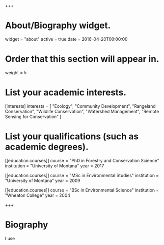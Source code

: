 +++
# About/Biography widget.
widget = "about"
active = true
date = 2016-04-20T00:00:00

# Order that this section will appear in.
weight = 5

# List your academic interests.
[interests]
  interests = [
    "Ecology",
    "Community Development",
    "Rangeland Conservation",
    "Wildlife Conservation",
    "Watershed Management",
    "Remote Sensing for Conservation"
  ]

# List your qualifications (such as academic degrees).
[[education.courses]]
  course = "PhD in Forestry and Conservation Science"
  institution = "University of Montana"
  year = 2017

[[education.courses]]
  course = "MSc in Environmental Studies"
  institution = "University of Montana"
  year = 2009

[[education.courses]]
  course = "BSc in Environmental Science"
  institution = "Wheaton College"
  year = 2004
 
+++

# Biography

I use 